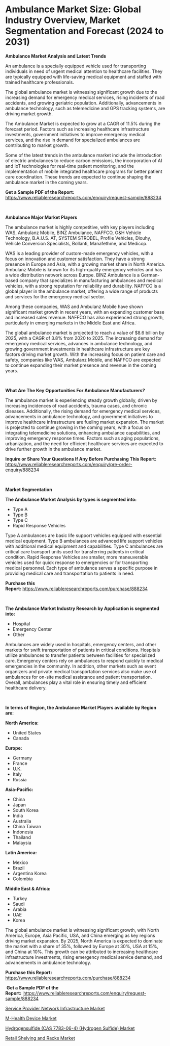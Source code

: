 <p><h1>Ambulance Market Size: Global Industry Overview, Market Segmentation and Forecast (2024 to 2031)</h1></p><p><strong>Ambulance Market Analysis and Latest Trends</strong></p>
<p><p>An ambulance is a specially equipped vehicle used for transporting individuals in need of urgent medical attention to healthcare facilities. They are typically equipped with life-saving medical equipment and staffed with trained healthcare professionals.</p><p>The global ambulance market is witnessing significant growth due to the increasing demand for emergency medical services, rising incidents of road accidents, and growing geriatric population. Additionally, advancements in ambulance technology, such as telemedicine and GPS tracking systems, are driving market growth.</p><p>The Ambulance Market is expected to grow at a CAGR of 11.5% during the forecast period. Factors such as increasing healthcare infrastructure investments, government initiatives to improve emergency medical services, and the rise in demand for specialized ambulances are contributing to market growth.</p><p>Some of the latest trends in the ambulance market include the introduction of electric ambulances to reduce carbon emissions, the incorporation of AI and IoT technologies for real-time patient monitoring, and the implementation of mobile integrated healthcare programs for better patient care coordination. These trends are expected to continue shaping the ambulance market in the coming years.</p></p>
<p><strong>Get a Sample PDF of the Report:&nbsp;</strong> <a href="https://www.reliableresearchreports.com/enquiry/request-sample/888234">https://www.reliableresearchreports.com/enquiry/request-sample/888234</a></p>
<p>&nbsp;</p>
<p><strong>Ambulance Major Market Players</strong></p>
<p><p>The ambulance market is highly competitive, with key players including WAS, Ambulanz Mobile, BINZ Ambulance, NAFFCO, O&H Vehicle Technology, B.A.U.S. AT, SYSTEM STROBEL, Profile Vehicles, Dlouhy, Vehicle Conversion Specialists, Bollanti, Manafethme, and Medicop. </p><p>WAS is a leading provider of custom-made emergency vehicles, with a focus on innovation and customer satisfaction. They have a strong presence in Europe and Asia, with a growing market share in North America. Ambulanz Mobile is known for its high-quality emergency vehicles and has a wide distribution network across Europe. BINZ Ambulance is a German-based company that specializes in manufacturing ambulances and medical vehicles, with a strong reputation for reliability and durability. NAFFCO is a global player in the ambulance market, offering a wide range of products and services for the emergency medical sector.</p><p>Among these companies, WAS and Ambulanz Mobile have shown significant market growth in recent years, with an expanding customer base and increased sales revenue. NAFFCO has also experienced strong growth, particularly in emerging markets in the Middle East and Africa.</p><p>The global ambulance market is projected to reach a value of $8.6 billion by 2025, with a CAGR of 3.8% from 2020 to 2025. The increasing demand for emergency medical services, advances in ambulance technology, and growing government investments in healthcare infrastructure are key factors driving market growth. With the increasing focus on patient care and safety, companies like WAS, Ambulanz Mobile, and NAFFCO are expected to continue expanding their market presence and revenue in the coming years.</p></p>
<p>&nbsp;</p>
<p><strong>What Are The Key Opportunities For Ambulance Manufacturers?</strong></p>
<p><p>The ambulance market is experiencing steady growth globally, driven by increasing incidences of road accidents, trauma cases, and chronic diseases. Additionally, the rising demand for emergency medical services, advancements in ambulance technology, and government initiatives to improve healthcare infrastructure are fueling market expansion. The market is projected to continue growing in the coming years, with a focus on integrating telemedicine solutions, enhancing ambulance capabilities, and improving emergency response times. Factors such as aging populations, urbanization, and the need for efficient healthcare services are expected to drive further growth in the ambulance market.</p></p>
<p><strong>Inquire or Share Your Questions If Any Before Purchasing This Report:</strong> <a href="https://www.reliableresearchreports.com/enquiry/pre-order-enquiry/888234">https://www.reliableresearchreports.com/enquiry/pre-order-enquiry/888234</a></p>
<p>&nbsp;</p>
<p><strong>Market Segmentation</strong></p>
<p><strong>The Ambulance Market Analysis by types is segmented into:</strong></p>
<p><ul><li>Type A</li><li>Type B</li><li>Type C</li><li>Rapid Response Vehicles</li></ul></p>
<p><p>Type A ambulances are basic life support vehicles equipped with essential medical equipment. Type B ambulances are advanced life support vehicles with additional medical equipment and capabilities. Type C ambulances are critical care transport units used for transferring patients in critical condition. Rapid Response Vehicles are smaller, more maneuverable vehicles used for quick response to emergencies or for transporting medical personnel. Each type of ambulance serves a specific purpose in providing medical care and transportation to patients in need.</p></p>
<p><strong>Purchase this Report:&nbsp;</strong><a href="https://www.reliableresearchreports.com/purchase/888234">https://www.reliableresearchreports.com/purchase/888234</a></p>
<p>&nbsp;</p>
<p><strong>The Ambulance Market Industry Research by Application is segmented into:</strong></p>
<p><ul><li>Hospital</li><li>Emergency Center</li><li>Other</li></ul></p>
<p><p>Ambulances are widely used in hospitals, emergency centers, and other markets for swift transportation of patients in critical conditions. Hospitals utilize ambulances to transfer patients between facilities for specialized care. Emergency centers rely on ambulances to respond quickly to medical emergencies in the community. In addition, other markets such as event organizers and private medical transportation services also make use of ambulances for on-site medical assistance and patient transportation. Overall, ambulances play a vital role in ensuring timely and efficient healthcare delivery.</p></p>
<p>&nbsp;</p>
<p><strong>In terms of Region, the Ambulance Market Players available by Region are:</strong></p>
<p>
    <p> <strong> North America: </strong>
        <ul>
            <li>United States</li>
            <li>Canada</li>
        </ul>
        </p> 
    <p> <strong> Europe: </strong>
        <ul>
            <li>Germany</li>
            <li>France</li>
            <li>U.K.</li>
            <li>Italy</li>
            <li>Russia</li>
        </ul>
        </p> 
    <p> <strong> Asia-Pacific: </strong>
        <ul>
            <li>China</li>
            <li>Japan</li>
            <li>South Korea</li>
            <li>India</li>
            <li>Australia</li>
            <li>China Taiwan</li>
            <li>Indonesia</li>
            <li>Thailand</li>
            <li>Malaysia</li>
        </ul>
        </p> 
    <p> <strong> Latin America: </strong>
        <ul>
            <li>Mexico</li>
            <li>Brazil</li>
            <li>Argentina Korea</li>
            <li>Colombia</li>
        </ul>
        </p> 
    <p> <strong> Middle East & Africa: </strong>
        <ul>
            <li>Turkey</li>
            <li>Saudi</li>
            <li>Arabia</li>
            <li>UAE</li>
            <li>Korea</li>
        </ul>
    </p>
    </p>
<p><p>The global ambulance market is witnessing significant growth, with North America, Europe, Asia Pacific, USA, and China emerging as key regions driving market expansion. By 2025, North America is expected to dominate the market with a share of 35%, followed by Europe at 30%, USA at 15%, and China at 10%. This growth can be attributed to increasing healthcare infrastructure investments, rising emergency medical service demand, and advancements in ambulance technology.</p></p>
<p><strong>Purchase this Report: </strong><a href="https://www.reliableresearchreports.com/purchase/888234">https://www.reliableresearchreports.com/purchase/888234</a></p>
<p>&nbsp;<strong>Get a Sample PDF of the Report:&nbsp;&nbsp;</strong><a href="https://www.reliableresearchreports.com/enquiry/request-sample/888234">https://www.reliableresearchreports.com/enquiry/request-sample/888234</a></p>
<p><strong></strong></p>
<p><p><a href="https://picayune-night-cbd.notion.site/Service-Provider-Network-Infrastructure-Market-Size-Share-Trends-Analysis-Report-By-Application--2d90bb53c5094284aa00b6eac736b053">Service Provider Network Infrastructure Market</a></p><p><a href="https://view.publitas.com/reportprime-1/m-health-device-market-size-and-growth-market-segmentation-regional-and-country-breakdowns-and-market-trends-for-period-from-2023-2030/">M-Health Device Market</a></p><p><a href="https://view.publitas.com/reportprime-1/global-hydrogensulfide-cas-7783-06-4-hydrogen-sulfide-market-by-types-applications-and-major-players-with-regional-growth-rate-analysis-and-development-situation-from-2023-to-2030/">Hydrogensulfide (CAS 7783-06-4) (Hydrogen Sulfide) Market</a></p><p><a href="https://view.publitas.com/reportprime-1/retail-shelving-and-racks-market-research-report-provides-critical-insights-that-can-help-shape-business-development-and-investment-strategies/">Retail Shelving and Racks Market</a></p></p>